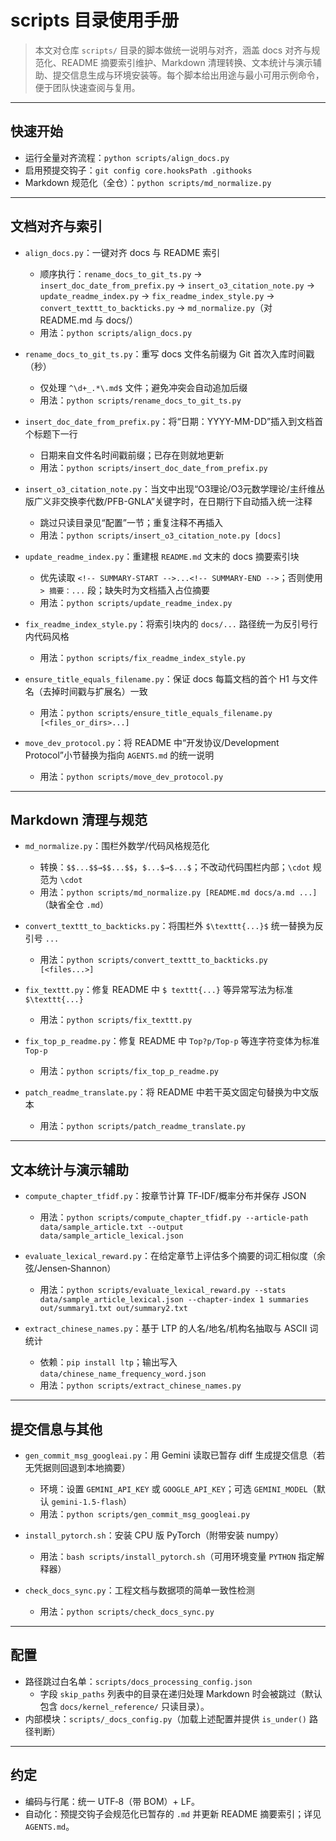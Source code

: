 ﻿# scripts 目录使用手册

> 本文对仓库 `scripts/` 目录的脚本做统一说明与对齐，涵盖 docs 对齐与规范化、README 摘要索引维护、Markdown 清理转换、文本统计与演示辅助、提交信息生成与环境安装等。每个脚本给出用途与最小可用示例命令，便于团队快速查阅与复用。

---

## 快速开始
- 运行全量对齐流程：`python scripts/align_docs.py`
- 启用预提交钩子：`git config core.hooksPath .githooks`
- Markdown 规范化（全仓）：`python scripts/md_normalize.py`

---

## 文档对齐与索引
- `align_docs.py`：一键对齐 docs 与 README 索引
  - 顺序执行：`rename_docs_to_git_ts.py` → `insert_doc_date_from_prefix.py` → `insert_o3_citation_note.py` → `update_readme_index.py` → `fix_readme_index_style.py` → `convert_texttt_to_backticks.py` → `md_normalize.py`（对 README.md 与 docs/）
  - 用法：`python scripts/align_docs.py`

- `rename_docs_to_git_ts.py`：重写 docs 文件名前缀为 Git 首次入库时间戳（秒）
  - 仅处理 `^\d+_.*\.md$` 文件；避免冲突会自动追加后缀
  - 用法：`python scripts/rename_docs_to_git_ts.py`

- `insert_doc_date_from_prefix.py`：将“日期：YYYY-MM-DD”插入到文档首个标题下一行
  - 日期来自文件名时间戳前缀；已存在则就地更新
  - 用法：`python scripts/insert_doc_date_from_prefix.py`

- `insert_o3_citation_note.py`：当文中出现“O3理论/O3元数学理论/主纤维丛版广义非交换李代数/PFB-GNLA”关键字时，在日期行下自动插入统一注释
  - 跳过只读目录见“配置”一节；重复注释不再插入
  - 用法：`python scripts/insert_o3_citation_note.py [docs]`

- `update_readme_index.py`：重建根 `README.md` 文末的 docs 摘要索引块
  - 优先读取 `<!-- SUMMARY-START -->...<!-- SUMMARY-END -->`；否则使用 `> 摘要：...` 段；缺失时为文档插入占位摘要
  - 用法：`python scripts/update_readme_index.py`

- `fix_readme_index_style.py`：将索引块内的 `docs/...` 路径统一为反引号行内代码风格
  - 用法：`python scripts/fix_readme_index_style.py`

- `ensure_title_equals_filename.py`：保证 docs 每篇文档的首个 H1 与文件名（去掉时间戳与扩展名）一致
  - 用法：`python scripts/ensure_title_equals_filename.py [<files_or_dirs>...]`

- `move_dev_protocol.py`：将 README 中“开发协议/Development Protocol”小节替换为指向 `AGENTS.md` 的统一说明
  - 用法：`python scripts/move_dev_protocol.py`

---

## Markdown 清理与规范
- `md_normalize.py`：围栏外数学/代码风格规范化
  - 转换：`$$...$$→$$...$$`，`$...$→$...$`；不改动代码围栏内部；`\cdot` 规范为 `\cdot`
  - 用法：`python scripts/md_normalize.py [README.md docs/a.md ...]`（缺省全仓 `.md`）

- `convert_texttt_to_backticks.py`：将围栏外 `$\texttt{...}$` 统一替换为反引号 `...`
  - 用法：`python scripts/convert_texttt_to_backticks.py [<files...>]`

- `fix_texttt.py`：修复 README 中 `$ texttt{...}` 等异常写法为标准 `$\texttt{...}`
  - 用法：`python scripts/fix_texttt.py`

- `fix_top_p_readme.py`：修复 README 中 `Top?p/Top‑p` 等连字符变体为标准 `Top-p`
  - 用法：`python scripts/fix_top_p_readme.py`

- `patch_readme_translate.py`：将 README 中若干英文固定句替换为中文版本
  - 用法：`python scripts/patch_readme_translate.py`

---

## 文本统计与演示辅助
- `compute_chapter_tfidf.py`：按章节计算 TF‑IDF/概率分布并保存 JSON
  - 用法：`python scripts/compute_chapter_tfidf.py --article-path data/sample_article.txt --output data/sample_article_lexical.json`

- `evaluate_lexical_reward.py`：在给定章节上评估多个摘要的词汇相似度（余弦/Jensen‑Shannon）
  - 用法：`python scripts/evaluate_lexical_reward.py --stats data/sample_article_lexical.json --chapter-index 1 summaries out/summary1.txt out/summary2.txt`

- `extract_chinese_names.py`：基于 LTP 的人名/地名/机构名抽取与 ASCII 词统计
  - 依赖：`pip install ltp`；输出写入 `data/chinese_name_frequency_word.json`
  - 用法：`python scripts/extract_chinese_names.py`

---

## 提交信息与其他
- `gen_commit_msg_googleai.py`：用 Gemini 读取已暂存 diff 生成提交信息（若无凭据则回退到本地摘要）
  - 环境：设置 `GEMINI_API_KEY` 或 `GOOGLE_API_KEY`；可选 `GEMINI_MODEL`（默认 `gemini-1.5-flash`）
  - 用法：`python scripts/gen_commit_msg_googleai.py`

- `install_pytorch.sh`：安装 CPU 版 PyTorch（附带安装 numpy）
  - 用法：`bash scripts/install_pytorch.sh`（可用环境变量 `PYTHON` 指定解释器）

- `check_docs_sync.py`：工程文档与数据项的简单一致性检测
  - 用法：`python scripts/check_docs_sync.py`

---

## 配置
- 路径跳过白名单：`scripts/docs_processing_config.json`
  - 字段 `skip_paths` 列表中的目录在递归处理 Markdown 时会被跳过（默认包含 `docs/kernel_reference/` 只读目录）。
- 内部模块：`scripts/_docs_config.py`（加载上述配置并提供 `is_under()` 路径判断）

---

## 约定
- 编码与行尾：统一 UTF‑8（带 BOM）+ LF。
- 自动化：预提交钩子会规范化已暂存的 `.md` 并更新 README 摘要索引；详见 `AGENTS.md`。

